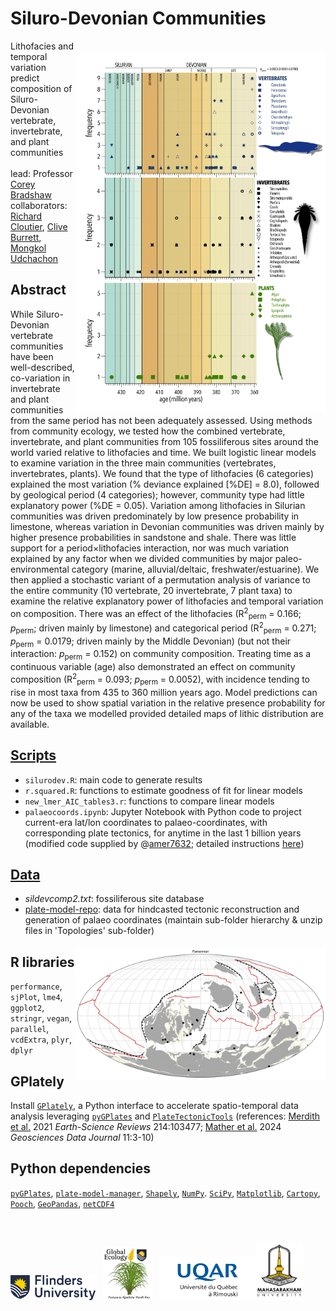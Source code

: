 # Siluro-Devonian Communities
<img align="right" src="www/ageyr perm.jpg" width="400" style="margin-top: 20px"></a>
Lithofacies and temporal variation predict composition of Siluro-Devonian vertebrate, invertebrate, and plant communities
<br>
<br>
lead: Professor <a href="https://globalecologyflinders.com/people/#DIRECTOR">Corey Bradshaw</a><br>
collaborators: <a href="https://www.uqar.ca/universite/a-propos-de-l-uqar/departements/departement-de-biologie-chimie-et-geographie/cloutier-richard">Richard Cloutier</a>, <a href="https://prc.msu.ac.th/eng/personnel-palaeontological-research-and-education-centre-msu/">Clive Burrett</a>, <a href="https://prc.msu.ac.th/eng/personnel-palaeontological-research-and-education-centre-msu/">Mongkol Udchachon</a>
<br>
## Abstract
While Siluro-Devonian vertebrate communities have been well-described, co-variation in invertebrate and plant communities from the same period has not been adequately assessed. Using methods from community ecology, we tested how the combined vertebrate, invertebrate, and plant communities from 105 fossiliferous sites around the world varied relative to lithofacies and time. We built logistic linear models to examine variation in the three main communities (vertebrates, invertebrates, plants). We found that the type of lithofacies (6 categories) explained the most variation (% deviance explained [%DE] = 8.0), followed by geological period (4 categories); however, community type had little explanatory power (%DE = 0.05). Variation among lithofacies in Silurian communities was driven predominately by low presence probability in limestone, whereas variation in Devonian communities was driven mainly by higher presence probabilities in sandstone and shale. There was little support for a period×lithofacies interaction, nor was much variation explained by any factor when we divided communities by major paleo-environmental category (marine, alluvial/deltaic, freshwater/estuarine). We then applied a stochastic variant of a permutation analysis of variance to the entire community (10 vertebrate, 20 invertebrate, 7 plant taxa) to examine the relative explanatory power of lithofacies and temporal variation on composition. There was an effect of the lithofacies (R<sup>2</sup><sub>perm</sub> = 0.166; <em>p</em><sub>perm</sub>; driven mainly by limestone) and categorical period (R<sup>2</sup><sub>perm</sub> = 0.271; <em>p</em><sub>perm</sub> = 0.0179; driven mainly by the Middle Devonian) (but not their interaction: <em>p</em><sub>perm</sub> = 0.152) on community composition. Treating time as a continuous variable (age) also demonstrated an effect on community composition (R<sup>2</sup><sub>perm</sub> = 0.093; <em>p</em><sub>perm</sub> = 0.0052), with incidence tending to rise in most taxa from 435 to 360 million years ago. Model predictions can now be used to show spatial variation in the relative presence probability for any of the taxa we modelled provided detailed maps of lithic distribution are available.

## <a href="https://github.com/cjabradshaw/SiluroDevonianCommunities/tree/main/scripts">Scripts</a>
- <code>silurodev.R</code>: main code to generate results
- <code>r.squared.R</code>: functions to estimate goodness of fit for linear models
- <code>new_lmer_AIC_tables3.r</code>: functions to compare linear models
- <code>palaeocoords.ipynb</code>: Jupyter Notebook with Python code to project current-era lat/lon coordinates to palaeo-coordinates, with corresponding plate tectonics, for anytime in the last 1 billion years (modified code supplied by @<a href="https://github.com/amer7632">amer7632</a>; detailed instructions <a href="https://github.com/GPlates/gplately/blob/master/Notebooks/03-WorkingWithPoints.ipynb">here</a>)

## <a href="https://github.com/cjabradshaw/SiluroDevonianCommunities/tree/main/data">Data</a>
- <em>sildevcomp2.txt</em>: fossiliferous site database
- <a href="https://github.com/cjabradshaw/SiluroDevonianCommunities/tree/main/data/plate-model-repo/">plate-model-repo</a>: data for hindcasted tectonic reconstruction and generation of palaeo coordinates (maintain sub-folder hierarchy & unzip files in 'Topologies' sub-folder) 
<img align="right" src="www/FAMsites.jpg" width="400" style="margin-top: 20px"></a>

## R libraries
<code>performance</code>, <code>sjPlot</code>, <code>lme4</code>, <code>ggplot2</code>, <code>stringr</code>, <code>vegan</code>, <code>parallel</code>, <code>vcdExtra</code>, <code>plyr</code>, <code>dplyr</code>

## GPlately
Install <code><a href="https://github.com/GPlates/gplately?tab=readme-ov-file">GPlately</a></code>, a Python interface to accelerate spatio-temporal data analysis leveraging <code><a href="https://www.gplates.org/docs/pygplates/index.html">pyGPlates</a></code> and <code><a href="https://github.com/EarthByte/PlateTectonicTools">PlateTectonicTools</a></code>
(references: <a href="https://doi.org/10.1016/j.earscirev.2020.103477">Merdith et al.</a> 2021 <em>Earth-Science Reviews</em> 214:103477; <a href="https://doi.org/10.1002/gdj3.185">Mather et al.</a> 2024 <em>Geosciences Data Journal</em> 11:3-10)

## Python dependencies
<code><a href="https://www.gplates.org/docs/pygplates/pygplates_getting_started.html#installation">pyGPlates</a></code>, <code><a href="https://pypi.org/project/plate-model-manager/">plate-model-manager</a></code>, <code><a href="https://shapely.readthedocs.io/en/stable/project.html#installing-shapely">Shapely</a></code>, <code><a href="https://numpy.org/install/">NumPy</a></code>. <code><a href="https://scipy.org/install/">SciPy</a></code>, <code><a href="https://matplotlib.org/stable/users/installing/index.html">Matplotlib</a></code>, <code><a href="https://scitools.org.uk/cartopy/docs/latest/index.html#getting-started">Cartopy</a></code>, <code><a href="https://github.com/fatiando/pooch">Pooch</a></code>, <code><a href="https://geopandas.org/en/stable/getting_started.html">GeoPandas</a></code>, <code><a href="https://unidata.github.io/netcdf4-python/#quick-install">netCDF4</a></code>

<br>
<a href="https://www.flinders.edu.au"><img align="bottom-left" src="www/Flinders_University_Logo_Horizontal_RGB_Master.png" alt="Flinders University logo" height="40" style="margin-top: 20px"></a> &nbsp; <a href="https://globalecologyflinders.com"><img align="bottom-left" src="www/GEL Logo Kaurna New Transp-2.png" alt="GEL logo" height="85" style="margin-top: 20px"></a> &nbsp; <a href="https://www.uqar.ca"><img align="bottom-left" src="www/UQARlogo.png" alt="CUT logo" height="70" style="margin-top: 20px"></a><a href="https://www.msu.ac.th/eng/"><img align="bottom-left" src="www/MahasarakhamUlogo.png" alt="CGS logo" height="95" style="margin-top: 20px"></a></p>

